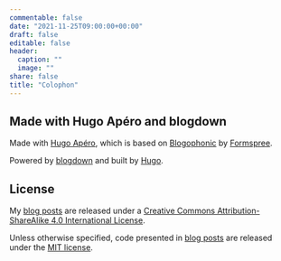 ```yaml
---
commentable: false
date: "2021-11-25T09:00:00+00:00"
draft: false
editable: false
header:
  caption: ""
  image: ""
share: false
title: "Colophon"
---
```


## Made with Hugo Apéro and blogdown

Made with <span xmlns:dct="http://purl.org/dc/terms/" property="dct:title"><a xmlns:dct="http://purl.org/dc/terms/" href="https://github.com/hugo-apero/" rel="dct:source">Hugo Apéro</a></span>, which is based on <span xmlns:dct="http://purl.org/dc/terms/" property="dct:title"><a xmlns:dct="http://purl.org/dc/terms/" href="https://github.com/formspree/blogophonic-hugo" rel="dct:source">Blogophonic</a></span> by <a xmlns:cc="http://creativecommons.org/ns#" href="https://formspree.io" property="cc:attributionName" rel="cc:attributionURL">Formspree</a>.

Powered by [blogdown](https://pkgs.rstudio.com/blogdown/) and built by [Hugo](http://gohugo.io/).

## License

My [blog posts](/blog/) are released under a [Creative Commons Attribution-ShareAlike 4.0 International License](http://creativecommons.org/licenses/by-sa/4.0/).

<center>
<i class="fab fa-creative-commons fa-2x"></i><i class="fab fa-creative-commons-by fa-2x"></i><i class="fab fa-creative-commons-sa fa-2x"></i>
</center>

Unless otherwise specified, code presented in [blog posts](/blog/) are released under the [MIT license](https://opensource.org/licenses/MIT).